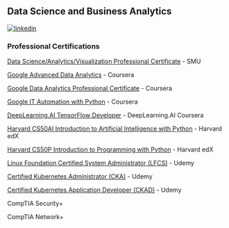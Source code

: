 ## Data Science and Business Analytics

[![linkedin](https://img.shields.io/badge/LinkedIn-000000?style=for-the-badge&logo=LinkedIn&logoColor=white)](https://www.linkedin.com/in/james-beall-20a4892/)

### Professional Certifications

[Data Science/Analytics/Visualization Professional Certificate](https://www.credly.com/badges/9cde6dae-236e-43eb-a25e-2a19af64effa/linked_in_profile) - SMU

[Google Advanced Data Analytics](https://coursera.org/share/ad8b11db826119b0c588b6d2c34e353f) - Coursera

[Google Data Analytics Professional Certificate](https://coursera.org/share/20709e8f96704c578e4e5587d868bc08) - Coursera

[Google IT Automation with Python](https://coursera.org/share/f8fac3f3a9aa279804ad0343fca5434c) - Coursera

[DeepLearning.AI TensorFlow Developer](https://coursera.org/share/51162cd38af682822059589eee102675) - DeepLearning.AI Coursera

[Harvard CS50AI Introduction to Artificial Intelligence with Python](https://cs50.harvard.edu/certificates/83fa4ba7-9b36-4b98-8e52-e0ea1de3b019) - Harvard edX

[Harvard CS50P Introduction to Programming with Python](https://cs50.harvard.edu/certificates/52963fc2-e98f-43bd-8691-c4f2e2d9f654) - Harvard edX

[Linux Foundation Certified System Administrator (LFCS)](https://www.udemy.com/certificate/UC-83178a22-f099-4b05-ac08-1f8e69e00930/) - Udemy

[Certified Kubernetes Administrator (CKA)](https://www.udemy.com/certificate/UC-75e5dcfa-c365-46f8-91ec-be809d4122ef/) - Udemy

[Certified Kubernetes Application Developer (CKAD)](https://www.udemy.com/certificate/UC-4292ba70-ffea-4d09-8a98-9e7e10f6c49d/) - Udemy

CompTIA Security+

CompTIA Network+

<!--
**BeallJames/BeallJames** is a ✨ _special_ ✨ repository because its `README.md` (this file) appears on your GitHub profile.

Here are some ideas to get you started:

- 🔭 I’m currently working on ...
- 🌱 I’m currently learning ...
- 👯 I’m looking to collaborate on ...
- 🤔 I’m looking for help with ...
- 💬 Ask me about ...
- 📫 How to reach me: ...
- 😄 Pronouns: ...
- ⚡ Fun fact: ...
-->
